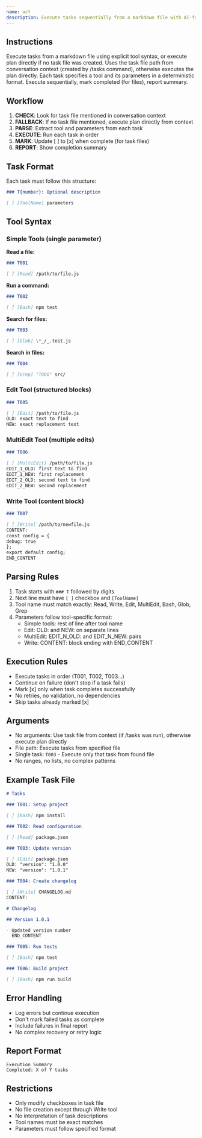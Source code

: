 ```yaml
---
name: act
description: Execute tasks sequentially from a markdown file with AI-friendly syntax
---
```


## Instructions

Execute tasks from a markdown file using explicit tool syntax, or execute plan directly if no task file was created. Uses the task file path from conversation context (created by /tasks command), otherwise executes the plan directly. Each task specifies a tool and its parameters in a deterministic format. Execute sequentially, mark completed (for files), report summary.

## Workflow

1. **CHECK**: Look for task file mentioned in conversation context
2. **FALLBACK**: If no task file mentioned, execute plan directly from context
3. **PARSE**: Extract tool and parameters from each task
4. **EXECUTE**: Run each task in order
5. **MARK**: Update [ ] to [x] when complete (for task files)
6. **REPORT**: Show completion summary

## Task Format

Each task must follow this structure:

```markdown
### T{number}: Optional description

[ ] [ToolName] parameters
```

## Tool Syntax

### Simple Tools (single parameter)

**Read a file:**

```markdown
### T001

[ ] [Read] /path/to/file.js
```

**Run a command:**

```markdown
### T002

[ ] [Bash] npm test
```

**Search for files:**

```markdown
### T003

[ ] [Glob] \*_/_.test.js
```

**Search in files:**

```markdown
### T004

[ ] [Grep] "TODO" src/
```

### Edit Tool (structured blocks)

```markdown
### T005

[ ] [Edit] /path/to/file.js
OLD: exact text to find
NEW: exact replacement text
```

### MultiEdit Tool (multiple edits)

```markdown
### T006

[ ] [MultiEdit] /path/to/file.js
EDIT_1_OLD: first text to find
EDIT_1_NEW: first replacement
EDIT_2_OLD: second text to find
EDIT_2_NEW: second replacement
```

### Write Tool (content block)

```markdown
### T007

[ ] [Write] /path/to/newfile.js
CONTENT:
const config = {
debug: true
};
export default config;
END_CONTENT
```

## Parsing Rules

1. Task starts with `### T` followed by digits
2. Next line must have `[ ]` checkbox and `[ToolName]`
3. Tool name must match exactly: Read, Write, Edit, MultiEdit, Bash, Glob, Grep
4. Parameters follow tool-specific format:
   - Simple tools: rest of line after tool name
   - Edit: OLD: and NEW: on separate lines
   - MultiEdit: EDIT_N_OLD: and EDIT_N_NEW: pairs
   - Write: CONTENT: block ending with END_CONTENT

## Execution Rules

- Execute tasks in order (T001, T002, T003...)
- Continue on failure (don't stop if a task fails)
- Mark [x] only when task completes successfully
- No retries, no validation, no dependencies
- Skip tasks already marked [x]

## Arguments

- No arguments: Use task file from context (if /tasks was run), otherwise execute plan directly
- File path: Execute tasks from specified file
- Single task: `T003` - Execute only that task from found file
- No ranges, no lists, no complex patterns

## Example Task File

```markdown
# Tasks

### T001: Setup project

[ ] [Bash] npm install

### T002: Read configuration

[ ] [Read] package.json

### T003: Update version

[ ] [Edit] package.json
OLD: "version": "1.0.0"
NEW: "version": "1.0.1"

### T004: Create changelog

[ ] [Write] CHANGELOG.md
CONTENT:

# Changelog

## Version 1.0.1

- Updated version number
  END_CONTENT

### T005: Run tests

[ ] [Bash] npm test

### T006: Build project

[ ] [Bash] npm run build
```

## Error Handling

- Log errors but continue execution
- Don't mark failed tasks as complete
- Include failures in final report
- No complex recovery or retry logic

## Report Format

```
Execution Summary
Completed: X of Y tasks
```

## Restrictions

- Only modify checkboxes in task file
- No file creation except through Write tool
- No interpretation of task descriptions
- Tool names must be exact matches
- Parameters must follow specified format
